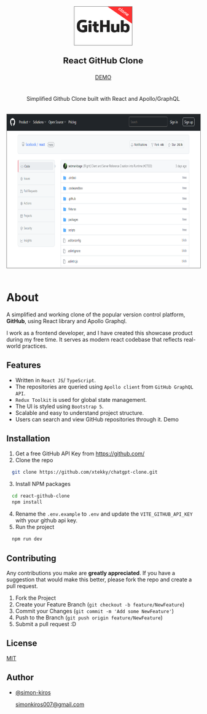 <div align="center"><img src="./github-clone.png" width="150" height="100" style="border: 1px solid gray" /></div>

### <p align="center" style="font-size: 22px"><b>React GitHub Clone</b></p>

<p align="center"><a target="_blank" href="https://react-github-clone-gray.vercel.app/search/react">DEMO</a></b></p>

#

<p align="center">Simplified Github Clone built with React and Apollo/GraphQL</p><br>

<div align="center"><img src="./screenshot.PNG" width="800" height="400" style="border: 1px solid gray" /></div></br>

# About

A simplified and working clone of the popular version control platform, <b>GitHub</b>, using React library and Apollo Graphql.

I work as a frontend developer, and I have created this showcase product during my free time. It serves as modern react codebase that reflects real-world practices.

## Features

- Written in `React JS`/ `TypeScript`.
- The repositories are queried using `Apollo client` from `GitHub GraphQL API`.
- `Redux Toolkit` is used for global state management.
- The UI is styled using `Bootstrap 5`.
- Scalable and easy to understand project structure.
- Users can search and view GitHub repositories through it. Demo

## Installation

1. Get a free GitHub API Key from https://github.com/
2. Clone the repo

```bash
  git clone https://github.com/xtekky/chatgpt-clone.git
```

3. Install NPM packages

```bash
  cd react-github-clone
  npm install
```

4. Rename the `.env.example` to `.env` and update the `VITE_GITHUB_API_KEY` with your github api key.
5. Run the project

```bash
  npm run dev
```

## Contributing

Any contributions you make are <b>greatly appreciated</b>.
If you have a suggestion that would make this better, please fork the repo and create a pull request.

1. Fork the Project
2. Create your Feature Branch (`git checkout -b feature/NewFeature`)
3. Commit your Changes (`git commit -m 'Add some NewFeature'`)
4. Push to the Branch (`git push origin feature/NewFeature`)
5. Submit a pull request :D

## License

[MIT](https://choosealicense.com/licenses/mit/)

## Author

- [@simon-kiros](https://www.github.com/simon-kiros)

  simonkiros007@gmail.com
